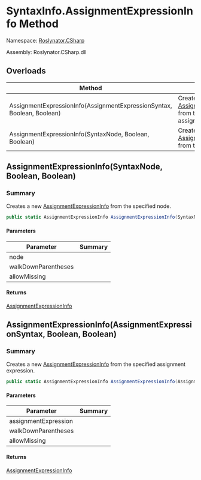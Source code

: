 # SyntaxInfo\.AssignmentExpressionInfo Method

Namespace: [Roslynator.CSharp](../../README.md)

Assembly: Roslynator\.CSharp\.dll

## Overloads

| Method | Summary |
| ------ | ------- |
| AssignmentExpressionInfo\(AssignmentExpressionSyntax, Boolean, Boolean\) | Creates a new [AssignmentExpressionInfo](../../Syntax/AssignmentExpressionInfo/README.md) from the specified assignment expression\. |
| AssignmentExpressionInfo\(SyntaxNode, Boolean, Boolean\) | Creates a new [AssignmentExpressionInfo](../../Syntax/AssignmentExpressionInfo/README.md) from the specified node\. |

## AssignmentExpressionInfo\(SyntaxNode, Boolean, Boolean\)

### Summary

Creates a new [AssignmentExpressionInfo](../../Syntax/AssignmentExpressionInfo/README.md) from the specified node\.

```csharp
public static AssignmentExpressionInfo AssignmentExpressionInfo(SyntaxNode node, bool walkDownParentheses = true, bool allowMissing = false)
```

#### Parameters

| Parameter | Summary |
| --------- | ------- |
| node | |
| walkDownParentheses | |
| allowMissing | |

#### Returns

[AssignmentExpressionInfo](../../Syntax/AssignmentExpressionInfo/README.md)


## AssignmentExpressionInfo\(AssignmentExpressionSyntax, Boolean, Boolean\)

### Summary

Creates a new [AssignmentExpressionInfo](../../Syntax/AssignmentExpressionInfo/README.md) from the specified assignment expression\.

```csharp
public static AssignmentExpressionInfo AssignmentExpressionInfo(AssignmentExpressionSyntax assignmentExpression, bool walkDownParentheses = true, bool allowMissing = false)
```

#### Parameters

| Parameter | Summary |
| --------- | ------- |
| assignmentExpression | |
| walkDownParentheses | |
| allowMissing | |

#### Returns

[AssignmentExpressionInfo](../../Syntax/AssignmentExpressionInfo/README.md)


